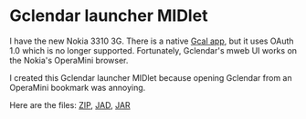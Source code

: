 # Gclendar launcher MIDlet

I have the new Nokia 3310 3G. There is a native [Gcal app](http://boostapps.com/apps/gcal/), but it uses OAuth 1.0 which is no longer supported. Fortunately, Gclendar's mweb UI works on the Nokia's OperaMini browser.

I created this Gclendar launcher MIDlet because opening Gclendar from an OperaMini bookmark was annoying.

Here are the files:
[ZIP](https://raw.githubusercontent.com/woodie/gcalendar/master/dist/Gclendar.zip),
[JAD](https://raw.githubusercontent.com/woodie/gcalendar/master/dist/Gclendar.jad),
[JAR](https://raw.githubusercontent.com/woodie/gcalendar/master/dist/Gclendar.jar)
